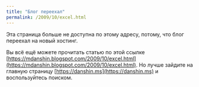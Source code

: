 ```yaml
---
title: "Блог переехал"
permalink: /2009/10/excel.html
---
```

Эта страница больше не доступна по этому адресу, потому, что блог переехал на новый хостинг.

Вы всё ещё можете прочитать статью по этой ссылке [https://mdanshin.blogspot.com/2009/10/excel.html](https://mdanshin.blogspot.com/2009/10/excel.html). Но лучше зайдите на главную страницу [https://danshin.ms](https://danshin.ms) и воспользуйтесь поиском.